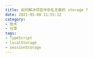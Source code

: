 ```yaml
---
title: 如何解决项目中杂乱无章的 storage ?
date: 2021-05-08 11:55:12
category:
- 技术
- 分享
tags:
- TypeScript
- localStorage
- sessionStorage
---
```

